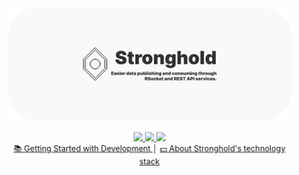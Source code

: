 <div align="center">
    <img src="./assets/stronghold-banner.png" width="500" alt=""/> 
    <br/> <br/>
    <a href="https://git.hexalite.org/stronghold">
        <img src="https://img.shields.io/github/stars/playhexalite/stronghold.svg?colorA=0d1117&colorB=1a222e&style=for-the-badge&logo=github">
    </a>
    <a href="https://discord.hexalite.org">
        <img src="https://img.shields.io/discord/908438033613848596.svg?colorA=0d1117&colorB=1a222e&style=for-the-badge&logo=discord" />
    </a>
    <a href="https:/git.hexalite.org/stronghold/actions/workflows/gradle.yml">
        <img src="https://img.shields.io/github/workflow/status/playhexalite/stronghold/Kotlin%20CI%20with%20Gradle.svg?colorA=0d1117&colorB=1a222e&label=Kotlin&style=for-the-badge&logo=kotlin">
    </a>
    <br/>
    <a href="https://git.hexalite.org/stronghold/blob/dev/next/docs/GETTING_STARTED.md">
        📚 Getting Started with Development
    </a>
    │
    <a href="https://git.hexalite.org/stronghold/blob/dev/next/docs/STACK.md">
        💵 About Stronghold's technology stack
    </a>
</div>